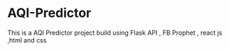 # AQI-Predictor
This is a AQI Predictor project build using Flask API , FB Prophet , react js ,html and css

